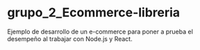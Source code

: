 # grupo_2_Ecommerce-libreria
Ejemplo de desarrollo de un e-commerce para poner a prueba el desempeño al trabajar con Node.js y React.
